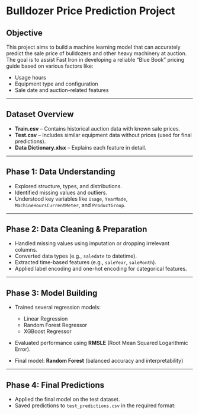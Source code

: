 # Bulldozer Price Prediction Project

## Objective
This project aims to build a machine learning model that can accurately predict the sale price of bulldozers and other heavy machinery at auction. The goal is to assist Fast Iron in developing a reliable “Blue Book” pricing guide based on various factors like:

- Usage hours
- Equipment type and configuration
- Sale date and auction-related features

---

## Dataset Overview

- **Train.csv** – Contains historical auction data with known sale prices.
- **Test.csv** – Includes similar equipment data without prices (used for final predictions).
- **Data Dictionary.xlsx** – Explains each feature in detail.

---

## Phase 1: Data Understanding

- Explored structure, types, and distributions.
- Identified missing values and outliers.
- Understood key variables like `Usage`, `YearMade`, `MachineHoursCurrentMeter`, and `ProductGroup`.

---

## Phase 2: Data Cleaning & Preparation

- Handled missing values using imputation or dropping irrelevant columns.
- Converted data types (e.g., `saledate` to datetime).
- Extracted time-based features (e.g., `saleYear`, `saleMonth`).
- Applied label encoding and one-hot encoding for categorical features.

---

## Phase 3: Model Building

- Trained several regression models:
  - Linear Regression
  - Random Forest Regressor
  - XGBoost Regressor

- Evaluated performance using **RMSLE** (Root Mean Squared Logarithmic Error).
- Final model: **Random Forest** (balanced accuracy and interpretability)

---

## Phase 4: Final Predictions

- Applied the final model on the test dataset.
- Saved predictions to `test_predictions.csv` in the required format:


